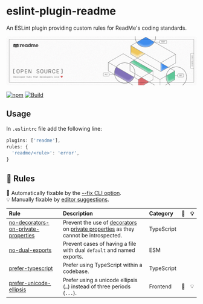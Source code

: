 # eslint-plugin-readme

An ESLint plugin providing custom rules for ReadMe's coding standards.

[![](https://raw.githubusercontent.com/readmeio/.github/main/oss-header.png)](https://readme.io)

[![npm](https://img.shields.io/npm/v/eslint-plugin-readme)](https://npm.im/eslint-plugin-readme) [![Build](https://github.com/readmeio/standards/workflows/CI/badge.svg)](https://github.com/readmeio/standards)

## Usage

In `.eslintrc` file add the following line:

```js
plugins: ['readme'],
rules: {
  'readme/<rule>': 'error',
}
```

## 📖 Rules

<!-- prettier-ignore-start -->

🔧 Automatically fixable by the [--fix CLI option](https://eslint.org/docs/user-guide/command-line-interface#--fix).\
💡 Manually fixable by [editor suggestions](https://eslint.org/docs/latest/use/core-concepts#rule-suggestions).

| Rule | Description | Category | 🔧 | 💡 |
| :--- | :--- | :--- | :--- | :--- |
| [no-decorators-on-private-properties](https://github.com/readmeio/standards/tree/main/packages/eslint-plugin/docs/no-decorators-on-private-properties.md) | Prevent the use of [decorators](https://www.typescriptlang.org/docs/handbook/decorators.html) on [private properties](https://developer.mozilla.org/en-US/docs/Web/JavaScript/Reference/Classes/Private_properties) as they cannot be introspected. | TypeScript | |
| [no-dual-exports](https://github.com/readmeio/standards/tree/main/packages/eslint-plugin/docs/no-dual-exports.md) | Prevent cases of having a file with dual `default` and named exports. | ESM | |
| [prefer-typescript](https://github.com/readmeio/standards/tree/main/packages/eslint-plugin/docs/prefer-typescript.md) | Prefer using TypeScript within a codebase. | TypeScript | |
| [prefer-unicode-ellipsis](https://github.com/readmeio/standards/tree/main/packages/eslint-plugin/docs/prefer-unicode-ellipsis.md) | Prefer using a unicode ellipsis (`…`) instead of three periods (`...`). | Frontend | 🔧 | 💡 |

<!-- prettier-ignore-end -->
